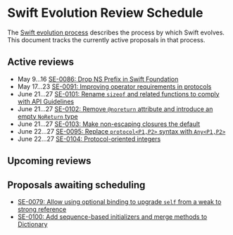 # Swift Evolution Review Schedule

The [Swift evolution process][evolution-process] describes the process
by which Swift evolves. This document tracks the currently active
proposals in that process.

## Active reviews

* May 9...16 [SE-0086: Drop NS Prefix in Swift Foundation](proposals/0086-drop-foundation-ns.md)
* May 17...23 [SE-0091: Improving operator requirements in protocols](proposals/0091-improving-operators-in-protocols.md)
* June 21...27 [SE-0101: Rename `sizeof` and related functions to comply with API Guidelines](proposals/0101-standardizing-sizeof-naming.md)
* June 21...27 [SE-0102: Remove `@noreturn` attribute and introduce an empty `NoReturn` type](proposals/0102-noreturn-bottom-type.md)
* June 21...27 [SE-0103: Make non-escaping closures the default](proposals/0103-make-noescape-default.md)
* June 22...27 [SE-0095: Replace `protocol<P1,P2>` syntax with `Any<P1,P2>`](proposals/0095-any-as-existential.md)
* June 22...27 [SE-0104: Protocol-oriented integers](proposals/0104-improved-integers.md)


## Upcoming reviews


## Proposals awaiting scheduling

* [SE-0079: Allow using optional binding to upgrade `self` from a weak to strong reference](proposals/0079-upgrade-self-from-weak-to-strong.md)
* [SE-0100: Add sequence-based initializers and merge methods to Dictionary](proposals/0100-add-sequence-based-init-and-merge-to-dictionary.md)

[evolution-process]: process.md  "The Swift evolution process"

